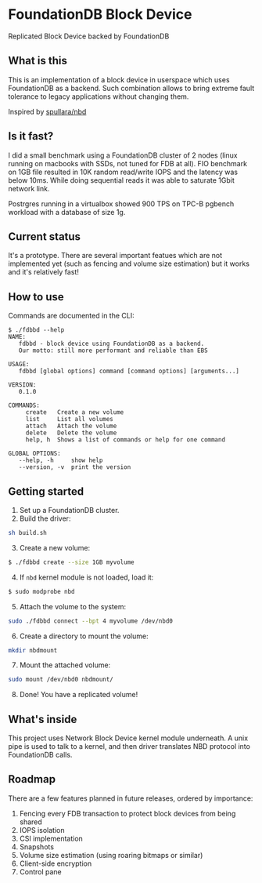 # FoundationDB Block Device
Replicated Block Device backed by FoundationDB

## What is this
This is an implementation of a block device in userspace which uses FoundationDB as a backend.
Such combination allows to bring extreme fault tolerance to legacy applications without changing them.

Inspired by [spullara/nbd](https://github.com/spullara/nbd)

## Is it fast?
I did a small benchmark using a FoundationDB cluster of 2 nodes (linux running on macbooks with SSDs, 
not tuned for FDB at all).
FIO benchmark on 1GB file resulted in 10K random read/write IOPS and the latency was below 10ms.
While doing sequential reads it was able to saturate 1Gbit network link.

Postrgres running in a virtualbox showed 900 TPS on TPC-B pgbench workload with a database of size 1g.

## Current status
It's a prototype. There are several important featues which are not implemented yet 
(such as fencing and volume size estimation) but it works and it's relatively fast!

## How to use
Commands are documented in the CLI:
```
$ ./fdbbd --help
NAME:
   fdbbd - block device using FoundationDB as a backend. 
   Our motto: still more performant and reliable than EBS

USAGE:
   fdbbd [global options] command [command options] [arguments...]

VERSION:
   0.1.0

COMMANDS:
     create   Create a new volume
     list     List all volumes
     attach   Attach the volume
     delete   Delete the volume
     help, h  Shows a list of commands or help for one command

GLOBAL OPTIONS:
   --help, -h     show help
   --version, -v  print the version
```

## Getting started

1. Set up a FoundationDB cluster.
2. Build the driver: 
```sh
sh build.sh
```
3. Create a new volume:
```sh
$ ./fdbbd create --size 1GB myvolume
```
4. If `nbd` kernel module is not loaded, load it:
```sh
$ sudo modprobe nbd
```
5. Attach the volume to the system:
```sh
sudo ./fdbbd connect --bpt 4 myvolume /dev/nbd0
```
6. Create a directory to mount the volume:
```sh
mkdir nbdmount
```
7. Mount the attached volume:
```sh
sudo mount /dev/nbd0 nbdmount/
```
8. Done! You have a replicated volume!

## What's inside
This project uses Network Block Device kernel module underneath. A unix pipe is used to talk to a kernel,
and then driver translates NBD protocol into FoundationDB calls.

## Roadmap
There are a few features planned in future releases, ordered by importance:

1. Fencing every FDB transaction to protect block devices from being shared
2. IOPS isolation
3. CSI implementation
4. Snapshots
5. Volume size estimation (using roaring bitmaps or similar)
6. Client-side encryption
7. Control pane 
